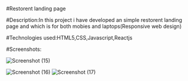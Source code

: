 #Restorent landing page

#Description:In this project i have developed an simple restorent landing page and which is for both mobies and laptops(Responsive web design) 

#Technologies used:HTML5,CSS,Javascript,Reactjs

#Screenshots:

![Screenshot (15)](https://user-images.githubusercontent.com/112959778/226809398-6b86a73a-5d63-45d2-9d5b-1dad7e8aeab1.png)

![Screenshot (16)](https://user-images.githubusercontent.com/112959778/226809549-a0b4c86c-893e-4939-b262-5790839071d6.png)
![Screenshot (17)](https://user-images.githubusercontent.com/112959778/226809622-848fb10e-329f-4b76-a3ac-24175b65796e.png)
